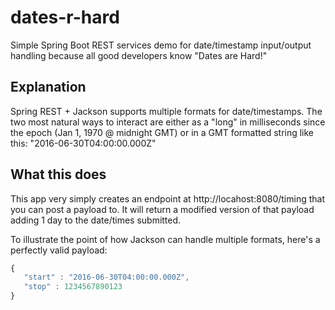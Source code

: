 # dates-r-hard
Simple Spring Boot REST services demo for date/timestamp input/output handling because all good developers know "Dates are Hard!"

## Explanation
Spring REST + Jackson supports multiple formats for date/timestamps.  The two most natural ways to interact are either
as a "long" in milliseconds since the epoch (Jan 1, 1970 @ midnight GMT) or in a GMT formatted string like this:
"2016-06-30T04:00:00.000Z"

## What this does
This app very simply creates an endpoint at http://locahost:8080/timing that you can post a payload to.  It will return
a modified version of that payload adding 1 day to the date/times submitted.

To illustrate the point of how Jackson can handle multiple formats, here's a perfectly valid payload:

```javascript
{
   "start" : "2016-06-30T04:00:00.000Z",
   "stop" : 1234567890123
}
```